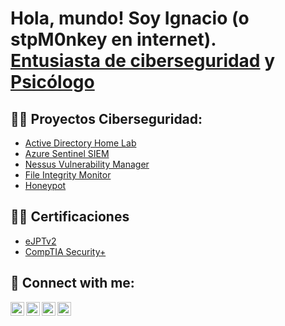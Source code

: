 <h1>Hola, mundo! Soy Ignacio (o stpM0nkey en internet). <br/><a href="https://github.com/stpM0nkey">Entusiasta de ciberseguridad</a> y <a href="https://www.linkedin.com/">Psicólogo</a>

<h2>👨‍💻 Proyectos Ciberseguridad:</h2>

- [Active Directory Home Lab](https://github.com/stpM0nkey/LABURL)
- [Azure Sentinel SIEM](https://github.com/stpM0nkey/LABURL)
- [Nessus Vulnerability Manager](https://github.com/stpM0nkey/LABURL)
- [File Integrity Monitor](https://github.com/stpM0nkey/LABURL)
- [Honeypot](https://github.com/stpM0nkey/LABURL)

<h2>👨‍🎓 Certificaciones</h2>

- [eJPTv2](https://my.ine.com/certifications)
- [CompTIA Security+](https://www.certmetrics.com/comptia/public/verification.aspx)

<h2> 🤳 Connect with me:</h2>

[<img align="left" alt="JoshMadakor | YouTube" width="22px" src="https://cdn.jsdelivr.net/npm/simple-icons@v3/icons/youtube.svg" />][youtube]
[<img align="left" alt="JoshMadakor | Twitter" width="22px" src="https://cdn.jsdelivr.net/npm/simple-icons@v3/icons/twitter.svg" />][twitter]
[<img align="left" alt="JoshMadakor | LinkedIn" width="22px" src="https://cdn.jsdelivr.net/npm/simple-icons@v3/icons/linkedin.svg" />][linkedin]
[<img align="left" alt="JoshMadakor | Instagram" width="22px" src="https://cdn.jsdelivr.net/npm/simple-icons@v3/icons/instagram.svg" />][instagram]

[twitter]: https://twitter.com/
[youtube]: https://www.youtube.com/
[instagram]: https://www.instagram.com/
[linkedin]: https://linkedin.com/

<!--
**joshmadakor1/joshmadakor1** is a ✨ _special_ ✨ repository because its `README.md` (this file) appears on your GitHub profile.

Here are some ideas to get you started:

- 🔭 I’m currently working on ...
- 🌱 I’m currently learning ...
- 👯 I’m looking to collaborate on ...
- 🤔 I’m looking for help with ...
- 💬 Ask me about ...
- 📫 How to reach me: ...
- 😄 Pronouns: ...
- ⚡ Fun fact: ...
-->
